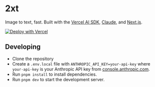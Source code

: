 # 2xt

Image to text, fast. Built with the [Vercel AI SDK](https://sdk.vercel.ai), [Claude](https://claude.ai/), and [Next.js](https://nextjs.org).

[![Deploy with Vercel](https://vercel.com/button)](https://vercel.com/new/clone?repository-url=https%3A%2F%2Fgithub.com%2Fai-ng%2F2txt&env=ANTHROPIC_API_KEY&envDescription=Your%20Anthropic%20API%20key%20from%20https%3A%2F%2Fconsole.anthropic.com%2F&envLink=https%3A%2F%2Fconsole.anthropic.com%2F&project-name=2txt&repository-name=2txt&demo-title=2txt&demo-description=Image%20to%20text%2C%20fast.&demo-url=https%3A%2F%2F2txt.vercel.app)

## Developing

-   Clone the repository
-   Create a `.env.local` file with `ANTHROPIC_API_KEY=your-api-key` where `your-api-key` is your Anthropic API key from [console.anthropic.com](https://console.anthropic.com/).
-   Run `pnpm install` to install dependencies.
-   Run `pnpm dev` to start the development server.
